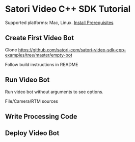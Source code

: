 # Satori Video C++ SDK Tutorial

Supported platforms: Mac, Linux. [Install Prerequisites](docs/prerequisites.md)

## Create First Video Bot

Clone https://github.com/satori-com/satori-video-sdk-cpp-examples/tree/master/empty-bot

Follow build instructions in README

## Run Video Bot

Run video bot without arguments to see options.

File/Camera/RTM sources

## Write Processing Code

## Deploy Video Bot
